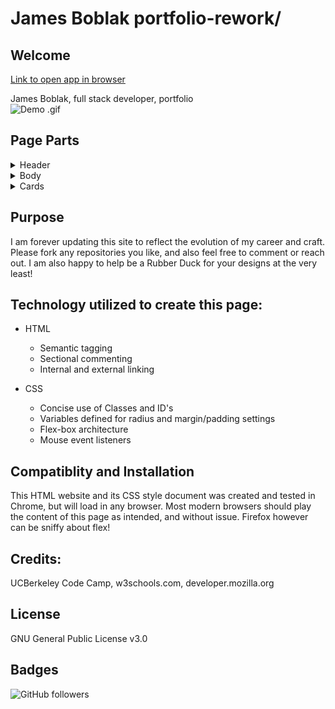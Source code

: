 # James Boblak portfolio-rework/
## Welcome
[Link to open app in browser](https://jamesboblak.github.io/portfolio-rework/)  


James Boblak, full stack developer, portfolio  
![Demo .gif](./images/James-Boblak-Bio_gif3.gif)  

## Page Parts
<!-- Header image -->
<details><summary>Header</summary>
![James Boblak, full stack developer, portfolio](./images/JamesBoblak_header.png)\
The Header features links to project details within the page, as well as contact information. 
</details> 

<!-- Body information -->
<details><summary>Body</summary>
![Body of page](./images/James-Boblak_body_scrunch.png)  
The body of the page auto-sizes down to accommodate any screen size without sacrificing text or image size.  
</details>

<!-- Card information -->
<details><summary>Cards</summary>
![Cards](./images/James-Boblak_cards.png)  
Each of the code titles in the Project cards links directly to its GitHub repository, and the images link to the pages themselves.  The last two are presently placholders, which link to my portfolio page.  
</details>

<!-- Statement of purpose -->
## Purpose
I am forever updating this site to reflect the evolution of my career and craft.  Please fork any repositories you like, and also feel free to comment or reach out.  I am also happy to help be a Rubber Duck for your designs at the very least!

## Technology utilized to create this page:
<!-- HTML Pionts -->
* HTML
    * Semantic tagging
    * Sectional commenting
    * Internal and external linking

    <!-- CSS Points -->
* CSS
    * Concise use of Classes and ID's
    * Variables defined for radius and margin/padding settings
    * Flex-box architecture
    * Mouse event listeners

<!-- Browser compatiblity -->
## Compatiblity and Installation
This HTML website and its CSS style document was created and tested in Chrome, but will load in any browser.  Most modern browsers should play the content of this page as intended, and without issue.  Firefox however can be sniffy about flex!

## Credits:
UCBerkeley Code Camp, w3schools.com, developer.mozilla.org

## License
GNU General Public License v3.0

## Badges
![GitHub followers](https://img.shields.io/github/followers/jamesboblak?style=social)